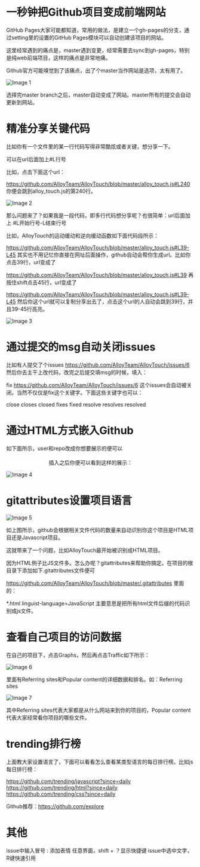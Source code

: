 # 一秒钟把Github项目变成前端网站

GitHub Pages大家可能都知道，常用的做法，是建立一个gh-pages的分支，通过setting里的设置的GitHub Pages模块可以自动创建该项目的网站。

这里经常遇到的痛点是，master遇到变更，经常需要去sync到gh-pages，特别是纯web前端项目，这样的痛点是非常地痛。

Github官方可能嗅觉到了该痛点，出了个master当作网站是选项，太有用了。

![Image 1](https://github.com/HuangMarco/knowledge-hub/blob/dev/zResources/git/image-1.jpg)


选择完master branch之后，master自动变成了网站。master所有的提交会自动更新到网站。

# 精准分享关键代码

比如你有一个文件里的某一行代码写得非常酷炫或者关键，想分享一下。

可以在url后面加上#L行号

比如，点击下面这个url：

https://github.com/AlloyTeam/AlloyTouch/blob/master/alloy_touch.js#L240
你便会跳到alloy_touch.js的第240行。

![Image 2](https://github.com/HuangMarco/knowledge-hub/blob/dev/zResources/git/image-2.jpg)

那么问题来了？如果我是一段代码，即多行代码想分享呢？也很简单：url后面加上 #L开始行号-L结束行号

比如，AlloyTouch的运动缓动和逆向缓动函数如下面代码段所示：

https://github.com/AlloyTeam/AlloyTouch/blob/master/alloy_touch.js#L39-L45
其实也不用记忆你直接在网址后面操作，github自动会帮你生成url。比如你点击39行，url变成了

https://github.com/AlloyTeam/AlloyTouch/blob/master/alloy_touch.js#L39
再按住shift点击45行，url变成了

https://github.com/AlloyTeam/AlloyTouch/blob/master/alloy_touch.js#L39-L45
然后你这个url就可以复制分享出去了，点击这个url的人自动会跳到39行，并且39-45行高亮。

![Image 3](https://github.com/HuangMarco/knowledge-hub/blob/dev/zResources/git/image-3.jpg)

# 通过提交的msg自动关闭issues

比如有人提交了个issues https://github.com/AlloyTeam/AlloyTouch/issues/6
然后你去主干上改代码，改完之后提交填msg的时候，填入：

fix  https://github.com/AlloyTeam/AlloyTouch/issues/6
这个issues会自动被关闭。当然不仅仅是fix这个关键字。下面这些关键字也可以：

close
closes
closed
fixes
fixed
resolve
resolves
resolved

# 通过HTML方式嵌入Github

如下面所示，user和repo改成你想要展示的便可以

 <iframe src="//ghbtns.com/github-btn.html?
user=alloyteam&repo=alloytouch&type=watch&count=true"
allowtransparency="true"
frameborder="0" scrolling="0"
width="110" height="20">
</iframe>
插入之后你便可以看到这样的展示：

![Image 4](https://github.com/HuangMarco/knowledge-hub/blob/dev/zResources/git/image-4.jpg)

# gitattributes设置项目语言

![Image 5](https://github.com/HuangMarco/knowledge-hub/blob/dev/zResources/git/image-5.jpg)

如上图所示，github会根据相关文件代码的数量来自动识别你这个项目是HTML项目还是Javascript项目。

这就带来了一个问题，比如AlloyTouch最开始被识别成HTML项目。

因为HTML例子比JS文件多。怎么办呢？gitattributes来帮助你搞定。在项目的根目录下添加如下.gitattributes文件便可

https://github.com/AlloyTeam/AlloyTouch/blob/master/.gitattributes
里面的：

*.html linguist-language=JavaScript
主要意思是把所有html文件后缀的代码识别成js文件。

# 查看自己项目的访问数据

在自己的项目下，点击Graphs，然后再点击Traffic如下所示：

![Image 6](https://github.com/HuangMarco/knowledge-hub/blob/dev/zResources/git/image-6.jpg)

里面有Referring sites和Popular content的详细数据和排名。如：Referring sites

![Image 7](https://github.com/HuangMarco/knowledge-hub/blob/dev/zResources/git/image-7.jpg)

其中Referring sites代表大家都是从什么网站来到你的项目的，Popular content代表大家经常看你项目的哪些文件。

# trending排行榜

上面教大家设置语言了，下面可以看看怎么查看某类型语言的每日排行榜。比如js每日排行榜：

https://github.com/trending/javascript?since=daily
https://github.com/trending/html?since=daily
https://github.com/trending/css?since=daily

Github推荐：https://github.com/explore

# 其他

issue中输入冒号 : 添加表情
任意界面，shift + ？显示快捷键
issue中选中文字，R键快速引用
